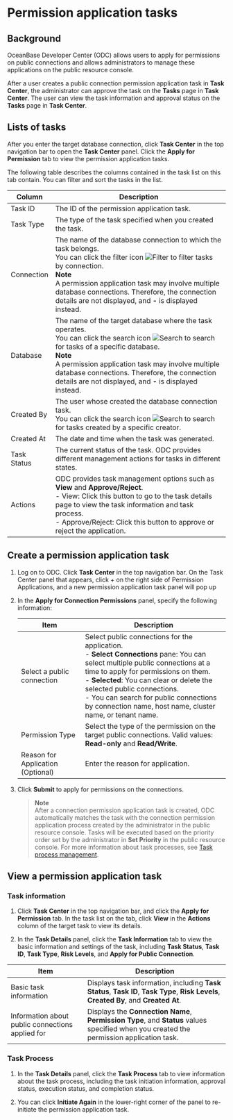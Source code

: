 # Permission application tasks


## **Background**

OceanBase Developer Center (ODC) allows users to apply for permissions on public connections and allows administrators to manage these applications on the public resource console.

After a user creates a public connection permission application task in **Task Center**, the administrator can approve the task on the **Tasks** page in **Task Center**. The user can view the task information and approval status on the **Tasks** page in **Task Center**.

## **Lists of tasks**

After you enter the target database connection, click **Task Center** in the top navigation bar to open the **Task Center** panel. Click the **Apply for Permission** tab to view the permission application tasks.

The following table describes the columns contained in the task list on this tab contain. You can filter and sort the tasks in the list.

| **Column** | **Description** |
|---------|------------------------------------------|
| Task ID | The ID of the permission application task.  |
| Task Type | The type of the task specified when you created the task.  |
| Connection | The name of the database connection to which the task belongs. <br>You can click the filter icon ![Filter](https://help-static-aliyun-doc.aliyuncs.com/assets/img/zh-CN/0583667361/p352180.jpg) to filter tasks by connection.<br>  **Note**<br>A permission application task may involve multiple database connections. Therefore, the connection details are not displayed, and **-** is displayed instead.  |
| Database | The name of the target database where the task operates. <br>You can click the search icon ![Search](https://help-static-aliyun-doc.aliyuncs.com/assets/img/zh-CN/5526247461/p416691.jpg) to search for tasks of a specific database.<br>  **Note**<br>A permission application task may involve multiple database connections. Therefore, the connection details are not displayed, and **-** is displayed instead.  |
| Created By | The user whose created the database connection task. <br>You can click the search icon ![Search](https://help-static-aliyun-doc.aliyuncs.com/assets/img/zh-CN/5526247461/p416691.jpg) to search for tasks created by a specific creator.  |
| Created At | The date and time when the task was generated.  |
| Task Status | The current status of the task. ODC provides different management actions for tasks in different states.  |
| Actions | ODC provides task management options such as **View** and **Approve/Reject**. <br> - View: Click this button to go to the task details page to view the task information and task process.  <br> - Approve/Reject: Click this button to approve or reject the application.  |


## **Create a permission application task**


1. Log on to ODC. Click **Task Center** in the top navigation bar. On the Task Center panel that appears, click + on the right side of Permission Applications, and a new permission application task panel will pop up

2. In the **Apply for Connection Permissions** panel, specify the following information:

   | **Item** | **Description** |
   |----------|------------------------------|
   | Select a public connection | Select public connections for the application. <br> - **Select Connections** pane: You can select multiple public connections at a time to apply for permissions on them.  <br> - **Selected**: You can clear or delete the selected public connections.  <br> - You can search for public connections by connection name, host name, cluster name, or tenant name. |
   | Permission Type | Select the type of the permission on the target public connections. Valid values: **Read-only** and **Read/Write**. |
   | Reason for Application (Optional) | Enter the reason for application.  |


3. Click **Submit** to apply for permissions on the connections.

   > **Note**  
   > After a connection permission application task is created, ODC automatically matches the task with the connection permission application process created by the administrator in the public resource console.
   > Tasks will be executed based on the priority order set by the administrator in **Set Priority** in the public resource console.
   > For more information about task processes, see [Task process management](../400.web-odc-public-resource-management/400.web-odc-task-process.md).

## **View a permission application task**

### **Task information**


1. Click **Task Center** in the top navigation bar, and click the **Apply for Permission** tab. In the task list on the tab, click **View** in the **Actions** column of the target task to view its details.


2. In the **Task Details** panel, click the **Task Information** tab to view the basic information and settings of the task, including **Task Status**, **Task ID**, **Task Type**, **Risk Levels**, and **Apply for Public Connection**.

| **Item** | **Description** |
|----------|--------------------------------------------------------------------------|
| Basic task information | Displays task information, including **Task Status**, **Task ID**, **Task Type**, **Risk Levels**, **Created By**, and **Created At**.  |
| Information about public connections applied for | Displays the **Connection Name**, **Permission Type**, and **Status** values specified when you created the permission application task.  |



### **Task Process**

1. In the **Task Details** panel, click the **Task Process** tab to view information about the task process, including the task initiation information, approval status, execution status, and completion status.


2. You can click **Initiate Again** in the lower-right corner of the panel to re-initiate the permission application task.
